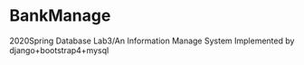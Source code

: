 # BankManage
2020Spring Database Lab3/An Information Manage System Implemented by django+bootstrap4+mysql
